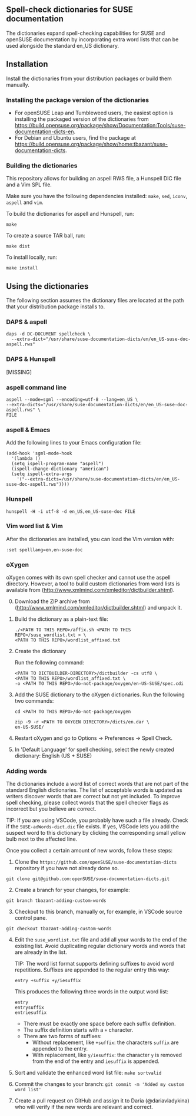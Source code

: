 ## Spell-check dictionaries for SUSE documentation

The dictionaries expand spell-checking capabilities for SUSE and openSUSE 
documentation by incorporating extra word lists that can be used alongside
the standard en_US dictionary.

## Installation

Install the dictionaries from your distribution packages or build them manually.

### Installing the package version of the dictionaries

* For openSUSE Leap and Tumbleweed users, the easiest option is installing the
  packaged version of the dictionaries from
  https://build.opensuse.org/package/show/Documentation:Tools/suse-documentation-dicts-en.
* For Debian and Ubuntu users, find the package at
  https://build.opensuse.org/package/show/home:tbazant/suse-documentation-dicts.


### Building the dictionaries

This repository allows for building an aspell RWS file, a Hunspell DIC file
and a Vim SPL file.

Make sure you have the following dependencies installed: `make`, `sed`, `iconv`,
`aspell` and `vim`.

To build the dictionaries for aspell and Hunspell, run:

```
make
```

To create a source TAR ball, run:

```
make dist
```

To install locally, run:

```
make install
```


## Using the dictionaries

The following section assumes the dictionary files are located at the path that
your distribution package installs to.


### DAPS & aspell

```
daps -d DC-DOCUMENT spellcheck \
  --extra-dict="/usr/share/suse-documentation-dicts/en/en_US-suse-doc-aspell.rws"

```


### DAPS & Hunspell

[MISSING]


### aspell command line

```
aspell --mode=sgml --encoding=utf-8 --lang=en_US \
--extra-dicts="/usr/share/suse-documentation-dicts/en/en_US-suse-doc-aspell.rws" \
FILE
```

### aspell & Emacs

Add the following lines to your Emacs configuration file:

```
(add-hook 'sgml-mode-hook
  '(lambda ()
  (setq ispell-program-name "aspell")
  (ispell-change-dictionary "american")
  (setq ispell-extra-args
    '("--extra-dicts=/usr/share/suse-documentation-dicts/en/en_US-suse-doc-aspell.rws"))))
```


### Hunspell

```
hunspell -H -i utf-8 -d en_US,en_US-suse-doc FILE
```

### Vim word list & Vim

After the dictionaries are installed, you can load the Vim version with:

```
:set spelllang=en,en-suse-doc
```

### oXygen

oXygen comes with its own spell checker and cannot use the aspell
directory. However, a tool to build custom dictionaries from word lists
is available from (http://www.xmlmind.com/xmleditor/dictbuilder.shtml).

0. Download the ZIP archive from
   (http://www.xmlmind.com/xmleditor/dictbuilder.shtml)
   and unpack it.

1. Build the dictionary as a plain-text file:

   ```
   ./<PATH TO THIS REPO>/affix.sh <PATH TO THIS REPO>/suse_wordlist.txt > \
   <PATH TO THIS REPO>/wordlist_affixed.txt
   ```

2. Create the dictionary

   Run the following command:

   ```
   <PATH TO DICTBUILDER-DIRECTORY>/dictbuilder -cs utf8 \
   <PATH TO THIS REPO>/wordlist_affixed.txt \
   -o <PATH TO THIS REPO>/do-not-package/oxygen/en-US-SUSE/spec.cdi
   ```

3. Add the SUSE dictionary to the oXygen dictionaries.
   Run the following two commands:

   ```
   cd <PATH TO THIS REPO>/do-not-package/oxygen

   zip -9 -r <PATH TO OXYGEN DIRECTORY>/dicts/en.dar \
   en-US-SUSE/
   ```

4. Restart oXygen and go to Options -> Preferences -> Spell Check.

5. In 'Default Language' for spell checking, select the newly created dictionary: English (US + SUSE)

### Adding words

The dictionaries include a word list of correct words that are not part of the
standard English dictionaries. The list of acceptable words is updated as 
writers discover words that are correct but not yet included. To improve 
spell checking, please collect words that the spell checker flags as incorrect 
but you believe are correct.

TIP: If you are using VSCode, you probably have such a file already. Check if the
`SUSE-adWords-dict.dic` file exists. If yes, VSCode lets you add the suspect
word to this dictionary by clicking the corresponding small yellow bulb next to
the affected line.

Once you collect a certain amount of new words, follow these steps:

1. Clone the `https://github.com/openSUSE/suse-documentation-dicts` repository
   if you have not already done so.
  ```
  git clone git@github.com:openSUSE/suse-documentation-dicts.git
  ```
2. Create a branch for your changes, for example:
  ```
  git branch tbazant-adding-custom-words
  ```
3. Checkout to this branch, manually or, for example, in VSCode source control pane.
  ```
  git checkout tbazant-adding-custom-words
  ```
4. Edit the `suse_wordlist.txt` file and add all your words to the end of the
  existing list. Avoid duplicating regular dictionary words and words that are
  already in the list.

    TIP: The word list format supports defining suffixes to avoid word
    repetitions. Suffixes are appended to the regular entry this way:

    ```
    entry +suffix +y/iesuffix
    ```

    This produces the following three words in the output word list:

    ```
    entry
    entrysuffix
    entriesuffix
    ```

    * There must be exactly one space before each suffix definition.
    * The suffix definition starts with a `+` character.
    * There are two forms of suffixes:
      * Without replacement, like `+suffix`: the characters `suffix` are appended
        to the entry.
      * With replacement, like `y/iesuffix`: the character `y` is removed from the
    end of the entry and `iesuffix` is appended.

  5. Sort and validate the enhanced word list file:
    ```
    make sortvalid
    ```

  6. Commit the changes to your branch:
    ```
    git commit -m 'Added my custom word list'
    ```
  7. Create a pull request on GitHub and assign it to Daria (@dariavladykina)
     who will verify if the new words are relevant and correct.

